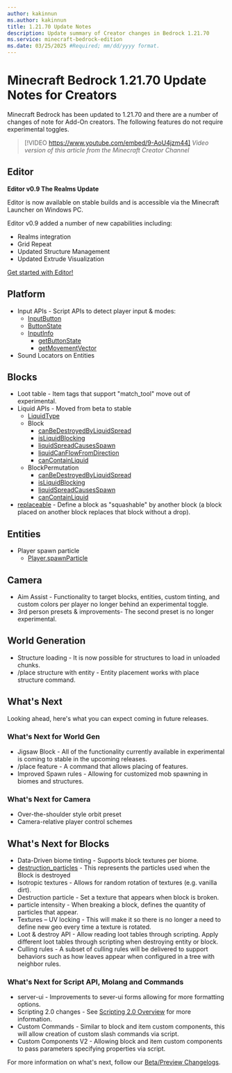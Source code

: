 ```yaml
---
author: kakinnun
ms.author: kakinnun
title: 1.21.70 Update Notes
description: Update summary of Creator changes in Bedrock 1.21.70
ms.service: minecraft-bedrock-edition
ms.date: 03/25/2025 #Required; mm/dd/yyyy format.
---
```


# Minecraft Bedrock 1.21.70 Update Notes for Creators

Minecraft Bedrock has been updated to 1.21.70 and there are a number of changes of note for Add-On creators. The following features do not require experimental toggles.

> [!VIDEO https://www.youtube.com/embed/9-AoU4jzm44]
*Video version of this article from the Minecraft Creator Channel*

## Editor

**Editor v0.9 The Realms Update**

Editor is now available on stable builds and is accessible via the Minecraft Launcher on Windows PC.

Editor v0.9 added a number of new capabilities including:

- Realms integration
- Grid Repeat
- Updated Structure Management
- Updated Extrude Visualization

[Get started with Editor!](./BedrockEditor/EditorInstallation.md)

## Platform

- Input APIs - Script APIs to detect player input & modes:
  - [InputButton](../ScriptAPI/minecraft/server/InputButton.md)
  - [ButtonState](../ScriptAPI/minecraft/server/ButtonState.md)
  - [InputInfo](../ScriptAPI/minecraft/server/InputInfo.md)
    - [getButtonState](../ScriptAPI/minecraft/server/InputInfo.md#getbuttonstate)
    - [getMovementVector](../ScriptAPI/minecraft/server/InputInfo.md#getmovementvector)
- Sound Locators on Entities

## Blocks

- Loot table - Item tags that support "match_tool" move out of experimental.
- Liquid APIs - Moved from beta to stable
  - [LiquidType](../ScriptAPI/minecraft/server/LiquidType.md)
  - Block
    - [canBeDestroyedByLiquidSpread](../ScriptAPI/minecraft/server/Block#canbedestroyedbyliquidspread)
    - [isLiquidBlocking](../ScriptAPI/minecraft/server/Block.md#isliquidblocking)
    - [liquidSpreadCausesSpawn](../ScriptAPI/minecraft/server/Block.md#liquidspreadcausesspawn)
    - [liquidCanFlowFromDirection](../ScriptAPI/minecraft/server/Block.md#liquidcanflowfromdirection)
    - [canContainLiquid](../ScriptAPI/minecraft/server/Block.md#cancontainliquid)
  - BlockPermutation
    - [canBeDestroyedByLiquidSpread](../ScriptAPI/minecraft/server/BlockPermutation.md#canbedestroyedbyliquidspread)
    - [isLiquidBlocking](../ScriptAPI/minecraft/server/BlockPermutation.md#isliquidblocking)
    - [liquidSpreadCausesSpawn](../ScriptAPI/minecraft/server/BlockPermutation.md#liquidspreadcausesspawn)
    - [canContainLiquid](../ScriptAPI/minecraft/server/BlockPermutation.md#cancontainliquid)
- [replaceable](../Reference/Content/BlockReference/Examples/BlockComponents/minecraftBlock_replaceable.md) - Define a block as "squashable" by another block (a block placed on another block replaces that block without a drop).

## Entities

- Player spawn particle
  - [Player.spawnParticle](../ScriptAPI/minecraft/server/Player.md#spawnparticle)

## Camera

- Aim Assist - Functionality to target blocks, entities, custom tinting, and custom colors per player no longer behind an experimental toggle.
- 3rd person presets & improvements- The second preset is no longer experimental.

## World Generation
- Structure loading - It is now possible for structures to load in unloaded chunks.
- /place structure with entity - Entity placement works with place structure command.

## What's Next

Looking ahead, here's what you can expect coming in future releases.

### What's Next for World Gen

- Jigsaw Block - All of the functionality currently available in experimental is coming to stable in the upcoming releases.
- /place feature - A command that allows placing of features.
- Improved Spawn rules - Allowing for customized mob spawning in biomes and structures.


### What's Next for Camera

- Over-the-shoulder style orbit preset
- Camera-relative player control schemes

## What's Next for Blocks
- Data-Driven biome tinting - Supports block textures per biome.
- [destruction_particles](../Reference/Content/BlockReference/Examples/BlockComponents/minecraftBlock_destruction_particles.md) - This represents the particles used when the Block is destroyed
- Isotropic textures - Allows for random rotation of textures (e.g. vanilla dirt).
- Destruction particle - Set a texture that appears when block is broken.
- particle intensity - When breaking a block, defines the quantity of particles that appear.
- Textures – UV locking - This will make it so there is no longer a need to define new geo every time a texture is rotated.
- Loot & destroy API - Allow reading loot tables through scripting. Apply different loot tables through scripting when destroying entity or block.
- Culling rules - A subset of culling rules will be delivered to support behaviors such as how leaves appear when configured in a tree with neighbor rules. 

### What's Next for Script API, Molang and Commands

- server-ui - Improvements to sever-ui forms allowing for more formatting options.
- Scripting 2.0 changes - See [Scripting 2.0 Overview](../Documents/ScriptingV2.0.0Overview.md) for more information.
- Custom Commands - Similar to block and item custom components, this will allow creation of custom slash commands via script.
- Custom Components V2 - Allowing block and item custom components to pass parameters specifying properties via script.

For more information on what's next, follow our [Beta/Preview Changelogs](https://feedback.minecraft.net/hc/sections/360001185332).